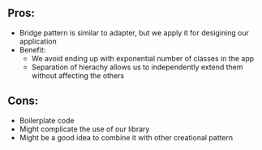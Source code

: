 ## Pros:
- Bridge pattern is similar to adapter, but we apply it for desigining our application
- Benefit: 
  - We avoid ending up with exponential number of classes in the app
  - Separation of hierachy allows us to independently extend them without affecting the others

## Cons:
- Boilerplate code
- Might complicate the use of our library
- Might be a good idea to combine it with other creational pattern
